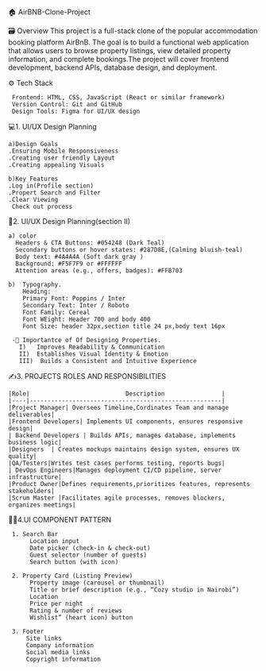  🏠 AirBNB-Clone-Project

🗃️ Overview
  This project is a full-stack clone of the popular accommodation booking platform AirBnB. The goal is to build a functional web application that allows users 
  to browse property listings, view detailed property information, and complete bookings.The project will cover frontend development, backend APIs, database design, and 
  deployment.
  
⚙️ Tech Stack
         
     Frontend: HTML, CSS, JavaScript (React or similar framework)
     Version Control: Git and GitHub
     Design Tools: Figma for UI/UX design

💻1. UI/UX Design Planning

    a)Design Goals
    .Ensuring Mobile Responsiveness
    .Creating user friendly Layout
    .Creating appealing Visuals
    
    b)Key Features
    .Log in(Profile section)
    .Propert Search and Filter
    .Clear Viewing
     Check out process
     
🎨2. UI/UX Design Planning(section II) 

    a) color
      Headers & CTA Buttons: #054248 (Dark Teal)
      Secondary buttons or hover states: #287D8E,(Calming bluish-teal)
      Body text: #4A4A4A (Soft dark gray )
      Background: #F5F7F9 or #FFFFFF
      Attention areas (e.g., offers, badges): #FFB703
        
    b)  Typography.
        Heading:
        Primary Font: Poppins / Inter
        Secondary Text: Inter / Roboto
        Font Family: Cereal
        Font WEight: Header 700 and body 400
        Font Size: header 32px,section title 24 px,body text 16px
        
     -🤯 Importantce of Of Designing Properties.
       I)   Improves Readability & Communication 
       II)  Establishes Visual Identity & Emotion
       III)  Builds a Consistent and Intuitive Experience

   ✍️3. PROJECTS ROLES AND RESPONSIBILITIES

        
          
    |Role|                           Description                |
    |----|------------------------------------------------------|
    |Project Manager| Oversees Timeline,Cordinates Team and manage deliverables|
    |Frontend Developers| Implements UI components, ensures responsive design|
    | Backend Developers | Builds APIs, manages database, implements business logic|
    |Designers	| Creates mockups maintains design system, ensures UX quality|
    |QA/Testers|Writes test cases performs testing, reports bugs|
    | DevOps Engineers|Manages deployment CI/CD pipeline, server infrastructure|
    |Product Owner|Defines requirements,prioritizes features, represents stakeholders| 
    |Scrum Master |Facilitates agile processes, removes blockers, organizes meetings|
   
     
  👩‍💻4.UI COMPONENT PATTERN
      
     1. Search Bar
          Location input
          Date picker (check-in & check-out)
          Guest selector (number of guests)
          Search button (with icon)
          
     2. Property Card (Listing Preview)
          Property image (carousel or thumbnail)
          Title or brief description (e.g., “Cozy studio in Nairobi”)
          Location
          Price per night
          Rating & number of reviews
          Wishlist” (heart icon) button
          
     3. Footer
         Site links
         Company information
         Social media links
         Copyright information


     
    
        
        
        
     
